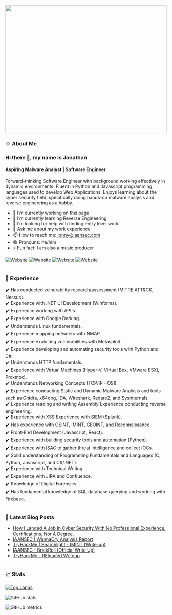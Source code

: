 [comment]: <> (<img src="https://github.com/L0WK3Y-IAAN/L0WK3Y-IAAN/blob/main/ezgif.com-gif-maker.gif?raw=true" width=100% height=300>)
<img src="https://i.imgur.com/JuZYoih.gif" width=100% height=400>

### ☺ About Me

### Hi there 👋, my name is Jonathan
#### Aspiring Malware Analyst | Software Engineer
Forward-thinking Software Engineer with background working
effectively in dynamic environments. Fluent in Python and
Javascript programming languages used to develop Web
Applications. Enjoys learning about the cyber security field,
specifically doing hands-on malware analysis and reverse
engineering as a hobby.


- 🔭  I’m currently working on this page
- 🌱  I’m currently learning Reverse Engineering
- 🤔  I’m looking for help with finding entry level work
- 💬  Ask me about my work experience
- 📫  How to reach me: jonny@iaansec.com
- 😄  Pronouns: he/him
- ⚡  Fun fact: I am also a music producer


[![Website](https://img.shields.io/website?label=IAANSec&style=for-the-badge&url=https%3A%2F%2Fiaansec.com&color=green)](https://iaansec.com) [![Website](https://img.shields.io/website?label=dev.to&style=for-the-badge&url=https%3A%2F%2Fdev.to/l0wk3y&color=orange)](https://dev.to/l0wk3y) [![Website](https://img.shields.io/website?label=GitHub&style=for-the-badge&url=https%3A%2F%2Fgithub.com/l0wk3y&color=yellow)](https://github.com/L0WK3Y-IAAN) [![Website](https://img.shields.io/website?label=LinkedIn&style=for-the-badge&url=https%3A%2F%2Flinkedin.com/in/l0wk3yiaansec&color=blue)](https://www.linkedin.com/in/l0wk3yiaansec)





#

### 💼 Experience
✔️ Has conducted vulnerability research/assessment (MITRE ATT&CK, Nessus).
<br />✔️ Experience with .NET UI Development (Winforms).
<br />✔️ Experience working with API's.
<br />✔️ Experience with Google Dorking.
<br />✔️ Understands Linux fundamentals.
<br />✔️ Experience mapping networks with NMAP.
<br />✔️ Experience exploiting vulnerabilities with Metasploit.
<br />✔️ Experience developing and automating security tools with Python and C#.
<br />✔️ Understands HTTP fundamentals.
<br />✔️ Experience with Virtual Machines (Hyper-V, Virtual Box, VMware ESXi, Proxmox).
<br />✔️ Understands Networking Concepts (TCP/IP - OSI).
<br />✔️ Experience conducting Static and Dynamic Malware Analysis and tools such as Ghidra, x64dbg, IDA, Wireshark, Radare2, and Sysinternals.
<br />✔️ Experience reading and writing Assembly Experience conducting reverse engineering.
<br />✔️ Experience with XSS Experience with SIEM (Splunk).
<br />✔️ Has experience with OSINT, IMINT, GEOINT, and Reconnaissance.
<br />✔️ Front-End Development (Javascript, React).
<br />✔️ Experience with building security tools and automation (Python).
<br />✔️ Experience with ISAC to gather threat intelligence and collect IOCs.
<br />✔️ Solid understanding of Programming Fundamentals and Languages (C, Python, Javascript, and C#/.NET).
<br />✔️ Experience with Technical Writing.
<br />✔️ Experience with JIRA and Confluence.
<br />✔️ Knowledge of Digital Forensics.
<br />✔️ Has fundamental knowledge of SQL database querying and working with Firebase.

#

### 📕  Latest Blog Posts
<!-- BLOG-POST-LIST:START -->
- [How I Landed A Job In Cyber Security With No Professional Experience, Certifications, Nor A Degree.](https://dev.to/l0wk3y/how-i-landed-a-job-in-cyber-security-with-no-professional-experience-certifications-nor-a-degree-2doc)
- [IAANSEC | WannaCry Analysis Report](https://dev.to/l0wk3y/wannacry-analysis-report-g7c)
- [TryHackMe | Searchlight - IMINT &lpar;Write-up&rpar;](https://dev.to/l0wk3y/tryhackme-searchlight-imint-write-up-2ee8)
- [IAANSEC - BrickRoll &lpar;Official Write Up&rpar;](https://dev.to/l0wk3y/thm-brickroll-official-write-up-378d)
- [TryHackMe - REloaded Writeup](https://dev.to/l0wk3y/tryhackme-reloaded-writeup-4n1o)
<!-- BLOG-POST-LIST:END -->

#

### 📈  Stats

[![Top Langs](https://github-readme-stats.vercel.app/api/top-langs/?username=L0WK3Y-IAAN)](https://github.com/anuraghazra/github-readme-stats)

![GitHub stats](https://github-readme-stats.vercel.app/api?username=L0WK3Y-IAAN&show_icons=true&count_private=true)  

![GitHub metrics](https://metrics.lecoq.io/L0WK3Y-IAAN)  

